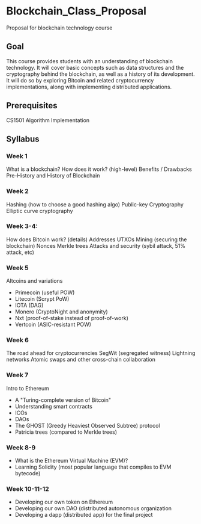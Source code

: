 # Blockchain_Class_Proposal
Proposal for blockchain technology course

## Goal

This course provides students with an understanding of blockchain technology.  It will cover basic concepts such as data structures and the cryptography behind the blockchain, as well as a history of its development.  It will do so by exploring Bitcoin and related cryptocurrency implementations, along with implementing distributed applications.

## Prerequisites
CS1501 Algorithm Implementation

## Syllabus

### Week 1

What is a blockchain?
How does it work? (high-level)
Benefits / Drawbacks
Pre-History and History of Blockchain

### Week 2
 
Hashing (how to choose a good hashing algo)
Public-key Cryptography
Elliptic curve cryptography

### Week 3-4:

How does Bitcoin work? (details)
Addresses
UTXOs
Mining (securing the blockchain)
Nonces
Merkle trees
Attacks and security (sybil attack, 51% attack, etc)

### Week 5

Altcoins and variations 
  * Primecoin (useful POW)
  * Litecoin (Scrypt PoW)
  * IOTA  (DAG)
  * Monero (CryptoNight and anonymity)
  * Nxt (proof-of-stake instead of proof-of-work)
  * Vertcoin (ASIC-resistant POW)

### Week 6

The road ahead for cryptocurrencies
SegWit (segregated witness)
Lightning networks
Atomic swaps and other cross-chain collaboration

### Week 7
Intro to Ethereum
  * A "Turing-complete version of Bitcoin"
  * Understanding smart contracts
  * ICOs
  * DAOs
  * The GHOST (Greedy Heaviest Observed Subtree) protocol
  * Patricia trees (compared to Merkle trees)

### Week 8-9
  * What is the Ethereum Virtual Machine (EVM)?
  * Learning Solidity (most popular language that compiles to EVM bytecode)

### Week 10-11-12
  * Developing our own token on Ethereum
  * Developing our own DAO (distributed autonomous organization
  * Developing a dapp (distributed app) for the final project